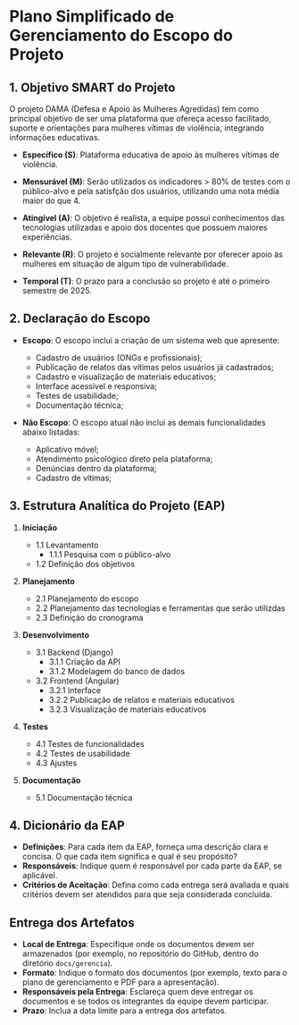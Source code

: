# Plano Simplificado de Gerenciamento do Escopo do Projeto

## 1. Objetivo SMART do Projeto

O projeto DAMA (Defesa e Apoio às Mulheres Agredidas) tem como principal objetivo de ser uma plataforma que ofereça acesso facilitado, suporte e orientações para mulheres vítimas de violência, integrando informações educativas.

- **Específico (S)**: Plataforma educativa de apoio às mulheres vítimas de violência.

- **Mensurável (M)**: Serão utilizados os indicadores > 80% de testes com o público-alvo e pela satisfção dos usuários, utilizando uma nota média maior do que 4.

- **Atingível (A)**: O objetivo é realista, a equipe possui conhecimentos das tecnologias utilizadas e apoio dos docentes que possuem maiores experiências.

- **Relevante (R)**: O projeto é socialmente relevante por oferecer apoio às mulheres em situação de algum tipo de vulnerabilidade.

- **Temporal (T)**: O prazo para a conclusão so projeto é até o primeiro semestre de 2025.

## 2. Declaração do Escopo
- **Escopo**: O escopo inclui a criação de um sistema web que apresente: 
    - Cadastro de usuários (ONGs e profissionais);
    - Publicação de relatos das vítimas pelos usuários já cadastrados;
    - Cadastro e visualização de materiais educativos;
    - Interface acessível e responsiva;
    - Testes de usabilidade;
    - Documentação técnica;

- **Não Escopo**: O escopo atual não inclui as demais funcionalidades abaixo listadas:
    - Aplicativo móvel;
    - Atendimento psicológico direto pela plataforma;
    - Denúncias dentro da plataforma;
    - Cadastro de vítimas;

## 3. Estrutura Analítica do Projeto (EAP)

1. **Iniciação**
    - 1.1 Levantamento 
        - 1.1.1 Pesquisa com o público-alvo
    - 1.2 Definição dos objetivos

2. **Planejamento**
    - 2.1 Planejamento do escopo
    - 2.2 Planejamento das tecnologias e ferramentas que serão utilizdas
    - 2.3 Definição do  cronograma 
3. **Desenvolvimento**
    - 3.1 Backend (Django)
        - 3.1.1 Criação da API
        - 3.1.2 Modelagem do banco de dados
    - 3.2 Frontend (Angular)
        - 3.2.1 Interface
        - 3.2.2 Publicação de relatos e materiais educativos
        - 3.2.3 Visualização de materiais educativos
4. **Testes**
    - 4.1 Testes de funcionalidades
    - 4.2 Testes de usabilidade 
    - 4.3 Ajustes 
5. **Documentação**
    - 5.1 Documentação técnica


## 4. Dicionário da EAP
- **Definições**: Para cada item da EAP, forneça uma descrição clara e concisa. O que cada item significa e qual é seu propósito?
- **Responsáveis**: Indique quem é responsável por cada parte da EAP, se aplicável.
- **Critérios de Aceitação**: Defina como cada entrega será avaliada e quais critérios devem ser atendidos para que seja considerada concluída.

## Entrega dos Artefatos
- **Local de Entrega**: Especifique onde os documentos devem ser armazenados (por exemplo, no repositório do GitHub, dentro do diretório `docs/gerencia`).
- **Formato**: Indique o formato dos documentos (por exemplo, texto para o plano de gerenciamento e PDF para a apresentação).
- **Responsáveis pela Entrega**: Esclareça quem deve entregar os documentos e se todos os integrantes da equipe devem participar.
- **Prazo**: Inclua a data limite para a entrega dos artefatos.